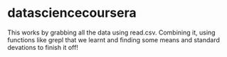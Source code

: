 # datasciencecoursera
This works by grabbing all the data using read.csv. Combining it, using functions like grepl that we learnt and finding some means and standard devations to finish it off!
